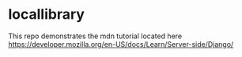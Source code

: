 # locallibrary
This repo demonstrates the mdn tutorial located here https://developer.mozilla.org/en-US/docs/Learn/Server-side/Django/
